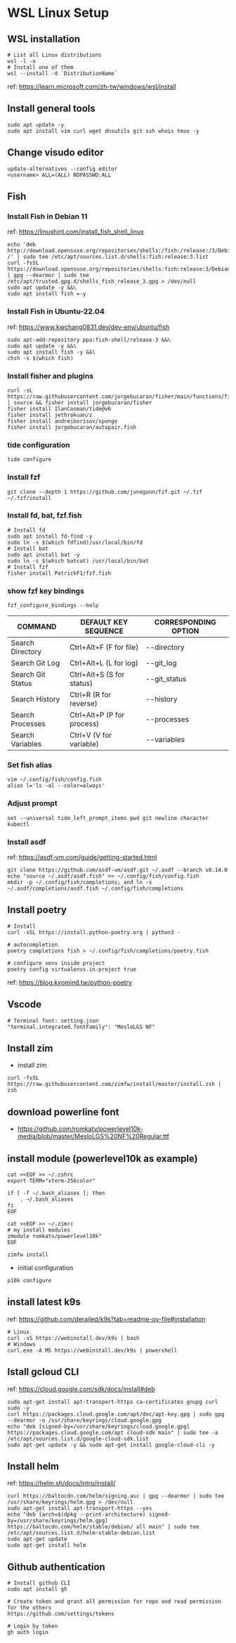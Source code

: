 # WSL Linux Setup

## WSL installation

```shell
# List all Linux distributions 
wsl -l -o 
# Install one of them 
wsl --install -d `DistributionName`
```

ref: <https://learn.microsoft.com/zh-tw/windows/wsl/install>

## Install general tools

```shell
sudo apt update -y
sudo apt install vim curl wget dnsutils git ssh whois tmux -y
```

## Change visudo editor

```shell
update-alternatives --config editor
<username> ALL=(ALL) NOPASSWD:ALL
```

## Fish

### Install Fish in Debian 11

ref: <https://linuxhint.com/install_fish_shell_linux>

```shell
echo 'deb http://download.opensuse.org/repositories/shells:/fish:/release:/3/Debian_11/ /' | sudo tee /etc/apt/sources.list.d/shells:fish:release:3.list
curl -fsSL https://download.opensuse.org/repositories/shells:fish:release:3/Debian_11/Release.key | gpg --dearmor | sudo tee /etc/apt/trusted.gpg.d/shells_fish_release_3.gpg > /dev/null
sudo apt update -y &&\
sudo apt install fish =-y
```

### Install Fish in Ubuntu-22.04

ref: <https://www.kwchang0831.dev/dev-env/ubuntu/fish>

```shell
sudo apt-add-repository ppa:fish-shell/release-3 &&\
sudo apt update -y &&\
sudo apt install fish -y &&\
chsh -s $(which fish)
```

### Install fisher and plugins

```shell
curl -sL https://raw.githubusercontent.com/jorgebucaran/fisher/main/functions/fisher.fish | source && fisher install jorgebucaran/fisher
fisher install IlanCosman/tide@v6
fisher install jethrokuan/z
fisher install andreiborisov/sponge
fisher install jorgebucaran/autopair.fish
```

### tide configuration

```shell
tide configure
```

### Install fzf

```shell
git clone --depth 1 https://github.com/junegunn/fzf.git ~/.fzf
~/.fzf/install
```

### Install fd, bat, fzf.fish

```shell
# Install fd
sudo apt install fd-find -y
sudo ln -s $(which fdfind)/usr/local/bin/fd
# Install bat
sudo apt install bat -y
sudo ln -s $(which batcat) /usr/local/bin/bat
# Install fzf
fisher install PatrickF1/fzf.fish
```

### show fzf key bindings

```shell
fzf_configure_bindings --help
```

| COMMAND            |  DEFAULT KEY SEQUENCE         |  CORRESPONDING OPTION  |
| ------------------ | ----------------------------- | ---------------------- |
| Search Directory   |  Ctrl+Alt+F (F for file)      |  --directory           |
| Search Git Log     |  Ctrl+Alt+L (L for log)       |  --git_log             |
| Search Git Status  |  Ctrl+Alt+S (S for status)    |  --git_status          |
| Search History     |  Ctrl+R     (R for reverse)   |  --history             |
| Search Processes   |  Ctrl+Alt+P (P for process)   |  --processes           |
| Search Variables   |  Ctrl+V     (V for variable)  |  --variables           |

### Set fish alias

```shell
vim ~/.config/fish/config.fish
alias l='ls -al --color=always'
```

### Adjust prompt

```shell
set --universal tide_left_prompt_items pwd git newline character kubectl
```

### Install asdf

ref: <https://asdf-vm.com/guide/getting-started.html>

```shell
git clone https://github.com/asdf-vm/asdf.git ~/.asdf --branch v0.14.0
echo "source ~/.asdf/asdf.fish" >> ~/.config/fish/config.fish
mkdir -p ~/.config/fish/completions; and ln -s ~/.asdf/completions/asdf.fish ~/.config/fish/completions
```

## Install poetry

```shell
# Install
curl -sSL https://install.python-poetry.org | python3 -

# autocompletion
poetry completions fish > ~/.config/fish/completions/poetry.fish

# configure venv inside project
poetry config virtualenvs.in-project true
```

ref: <https://blog.kyomind.tw/python-poetry>

## Vscode

```shell
# Terminal font: setting.json 
"terminal.integrated.fontFamily": "MesloLGS NF"
```

## Install zim

- install zim

```shell
curl -fsSL https://raw.githubusercontent.com/zimfw/install/master/install.zsh | zsh
```

## download powerline font

- <https://github.com/romkatv/powerlevel10k-media/blob/master/MesloLGS%20NF%20Regular.ttf>

## install module (powerlevel10k as example)

```shell
cat <<EOF >> ~/.zshrc
export TERM="xterm-256color"

if [ -f ~/.bash_aliases ]; then
    . ~/.bash_aliases
fi
EOF

cat <<EOF >> ~/.zimrc
# my install modules
zmodule romkatv/powerlevel10k"
EOF

zimfw install
```

- initial configuration

```shell
p10k configure
```

## install latest k9s

ref: <https://github.com/derailed/k9s?tab=readme-ov-file#installation>

```shell
# Linux
curl -sS https://webinstall.dev/k9s | bash
# Windows
curl.exe -A MS https://webinstall.dev/k9s | powershell
```

## Istall gcloud CLI

ref: <https://cloud.google.com/sdk/docs/install#deb>

```shell
sudo apt-get install apt-transport-https ca-certificates gnupg curl sudo -y
curl https://packages.cloud.google.com/apt/doc/apt-key.gpg | sudo gpg --dearmor -o /usr/share/keyrings/cloud.google.gpg
echo "deb [signed-by=/usr/share/keyrings/cloud.google.gpg] https://packages.cloud.google.com/apt cloud-sdk main" | sudo tee -a /etc/apt/sources.list.d/google-cloud-sdk.list
sudo apt-get update -y && sudo apt-get install google-cloud-cli -y 
```

## Install helm

ref: <https://helm.sh/docs/intro/install/>

```shell
curl https://baltocdn.com/helm/signing.asc | gpg --dearmor | sudo tee /usr/share/keyrings/helm.gpg > /dev/null
sudo apt-get install apt-transport-https --yes
echo "deb [arch=$(dpkg --print-architecture) signed-by=/usr/share/keyrings/helm.gpg] https://baltocdn.com/helm/stable/debian/ all main" | sudo tee /etc/apt/sources.list.d/helm-stable-debian.list
sudo apt-get update
sudo apt-get install helm
```

## Github authentication

```shell
# Install github CLI
sudo apt install gh

# Create token and grant all permission for repo and read permission for the others
https://github.com/settings/tokens

# Login by token
gh auth login
```
